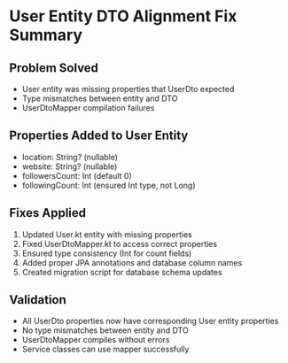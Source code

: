 # User Entity DTO Alignment Fix Summary

## Problem Solved
- User entity was missing properties that UserDto expected
- Type mismatches between entity and DTO
- UserDtoMapper compilation failures

## Properties Added to User Entity
- location: String? (nullable)
- website: String? (nullable)  
- followersCount: Int (default 0)
- followingCount: Int (ensured Int type, not Long)

## Fixes Applied
1. Updated User.kt entity with missing properties
2. Fixed UserDtoMapper.kt to access correct properties
3. Ensured type consistency (Int for count fields)
4. Added proper JPA annotations and database column names
5. Created migration script for database schema updates

## Validation
- All UserDto properties now have corresponding User entity properties
- No type mismatches between entity and DTO
- UserDtoMapper compiles without errors
- Service classes can use mapper successfully

